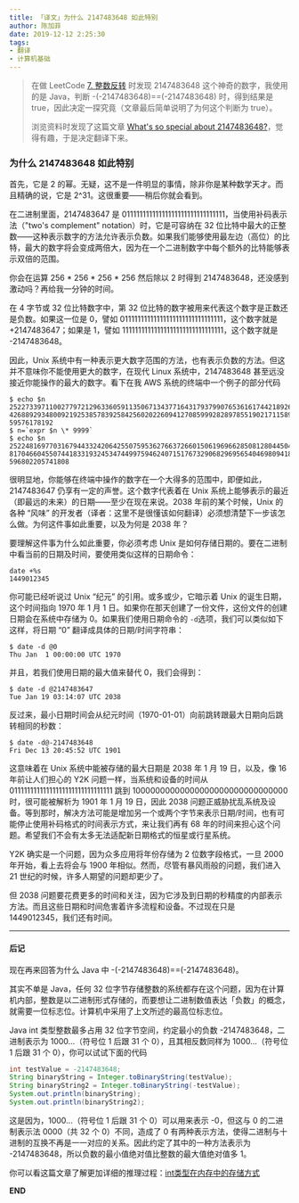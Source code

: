 ```yaml
---
title: 「译文」为什么 2147483648 如此特别
author: 陈加菲
date: 2019-12-12 2:25:30
tags:
- 翻译
- 计算机基础
---
```


> 在做 LeetCode  [7. 整数反转](https://leetcode-cn.com/problems/reverse-integer/) 时发现 2147483648 这个神奇的数字，我使用的是 Java，判断 -(-2147483648)==(-2147483648) 时，得到结果是 true，因此决定一探究竟（文章最后简单说明了为何这个判断为 true）。
>
> 浏览资料时发现了这篇文章 [What's so special about 2147483648?](https://www.networkworld.com/article/3010974/whats-so-special-about-2147483648.html)，觉得有趣，于是决定翻译下来。



### 为什么 2147483648 如此特别

首先，它是 2 的幂。无疑，这不是一件明显的事情，除非你是某种数学天才。而且精确的说，它是 2^31。这很重要——稍后你就会看到。

在二进制里面，2147483647 是 01111111111111111111111111111111，当使用补码表示法（"two's complement" notation）时，它是可容纳在 32 位比特中最大的正整数——这种表示数字的方法允许表示负数。如果我们能够使用最左边（高位）的比特，最大的数字将会变成两倍大，因为在一个二进制数字中每个额外的比特能够表示双倍的范围。

你会在运算 256 * 256 * 256 * 256 然后除以 2 时得到 2147483648，还没感到激动吗？再给我一分钟的时间。

在 4 字节或 32 位比特数字中，第 32 位比特的数字被用来代表这个数字是正数还是负数。如果这一位是 0，譬如 01111111111111111111111111111111，这个数字就是 +2147483647；如果是 1，譬如 11111111111111111111111111111111，这个数字就是 -2147483648。

因此，Unix 系统中有一种表示更大数字范围的方法，也有表示负数的方法。但这并不意味你不能使用更大的数字，在现代 Linux 系统中，2147483648 甚至远没接近你能操作的最大的数字。看下在我 AWS 系统的终端中一个例子的部分代码

```
$ echo $n
25227339711002779721296336059113506713437716431793799076536161744218926098
42688929348009219253857839258425602022609412708599928289785519021711589989
59576178192
$ n=`expr $n \* 9999`
$ echo $n
25224816977031679443324206425507595362766372660150619696628508128044504205
81704660455074418331932453474499759462407151767329068296956540469809418830
596802205741808
```

很明显地，你能够在终端中操作的数字在一个大得多的范围中，即便如此，2147483647 仍享有一定的声誉。这个数字代表着在 Unix 系统上能够表示的最近（即最远的未来）的日期——至少在现在来说。2038 年前的某个时候，Unix 的各种 “风味” 的开发者（译者：这里不是很懂该如何翻译）必须想清楚下一步该怎么做。为何这件事如此重要，以及为何是 2038 年？

要理解这件事为什么如此重要，你必须考虑 Unix 是如何存储日期的。要在二进制中看当前的日期及时间，要使用类似这样的日期命令：

```
date +%s
1449012345
```

你可能已经听说过 Unix “纪元” 的引用。或多或少，它暗示着 Unix 的诞生日期，这个时间指向 1970 年 1 月 1 日。如果你在那天创建了一份文件，这份文件的创建日期会在系统中存储为 0。如果我们使用日期命令的 `-d`选项，我们可以类似如下这样，将日期 “0” 翻译成具体的日期/时间字符串：

```
$ date -d @0
Thu Jan  1 00:00:00 UTC 1970
```

并且，若我们使用日期的最大值来替代 0，我们会得到：

```
$ date -d @2147483647
Tue Jan 19 03:14:07 UTC 2038
```

反过来，最小日期时间会从纪元时间（1970-01-01）向前跳转跟最大日期向后跳转相同的秒数：

```
$ date -d@-2147483648
Fri Dec 13 20:45:52 UTC 1901
```

这意味着在 Unix 系统中能被存储的最大日期是 2038 年 1 月 19 日，以及，像 16 年前让人们担心的 Y2K 问题一样，当系统和设备的时间从 01111111111111111111111111111111 跳到 10000000000000000000000000000000 时，很可能被解析为 1901 年 1 月 19 日，因此 2038 问题正威胁扰乱系统及设备。等到那时，解决方法可能是增加另一个或两个字节来表示日期/时间，也有可能停止使用补码格式的时间表示方式，来让我们再有 68 年的时间来担心这个问题。希望我们不会有太多无法适配新日期格式的恒星或行星系统。

Y2K 确实是一个问题，因为众多应用将年份存储为 2 位数字段格式，一旦 2000 年开始，看上去将会与 1900 年相似。然而，尽管有暴风雨般的问题，我们进入 21 世纪的时候，许多人期望的问题却更少了。

但 2038 问题要花费更多的时间和关注，因为它涉及到日期的秒精度的内部表示方法。而且这些日期和时间危害着许多流程和设备。不过现在只是 1449012345，我们还有时间。



------

#### **后记**

现在再来回答为什么 Java 中 -(-2147483648)==(-2147483648)。

其实不单是 Java，任何 32 位字节存储整数的系统都存在这个问题，因为在计算机内部，整数是以二进制形式存储的，而要想让二进制数值表达「负数」的概念，就需要一位标志位。计算机中采用了上文所述的最高位标志位。

Java int 类型整数最多占用 32 位字节空间，约定最小的负数 -2147483648，二进制表示为 1000...（符号位 1  后跟 31 个 0），且其相反数同样为 1000...（符号位 1  后跟 31 个 0），你可以试试下面的代码

```java
int testValue = -2147483648;
String binaryString = Integer.toBinaryString(testValue);
String binaryString2 = Integer.toBinaryString(-testValue);
System.out.println(binaryString);
System.out.println(binaryString2);
```

这是因为，1000...（符号位 1  后跟 31 个 0）可以用来表示 -0，但这与 0 的二进制表示法 0000（共 32 个 0）不同，造成了 0 有两种表示方法，使得二进制与十进制的互换不再是一一对应的关系。因此约定了其中的一种方法表示为 -2147483648，所以负数的最小值绝对值比整数的最大值绝对值多 1。

你可以看这篇文章了解更加详细的推理过程：[int类型在内存中的存储方式](https://www.dotcpp.com/wp/221.html)



**END**